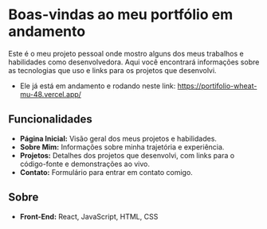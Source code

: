 # Boas-vindas ao meu portfólio em andamento

Este é o meu projeto pessoal onde mostro alguns dos meus trabalhos e habilidades como desenvolvedora. Aqui você encontrará informações sobre as tecnologias que uso e links para os projetos que desenvolvi.
- Ele já está em andamento e rodando neste link: 
https://portifolio-wheat-mu-48.vercel.app/

## Funcionalidades
- **Página Inicial:** Visão geral dos meus projetos e habilidades.
- **Sobre Mim:** Informações sobre minha trajetória e experiência.
- **Projetos:** Detalhes dos projetos que desenvolvi, com links para o código-fonte e demonstrações ao vivo.
- **Contato:** Formulário para entrar em contato comigo.

## Sobre
- **Front-End:** React, JavaScript, HTML, CSS
